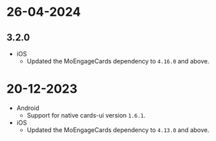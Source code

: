 # 26-04-2024

## 3.2.0

- iOS
  - Updated the MoEngageCards dependency to `4.16.0` and above.

# 20-12-2023

- Android
  - Support for native cards-ui version `1.6.1`.
- iOS
  - Updated the MoEngageCards dependency to `4.13.0` and above.

